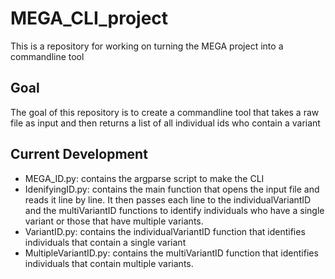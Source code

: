# MEGA_CLI_project

This is a repository for working on turning the MEGA project into a commandline tool

## Goal

The goal of this repository is to create a commandline tool that takes a raw file as input and then returns a list of all individual ids who contain a variant

## Current Development

- MEGA_ID.py: contains the argparse script to make the CLI
- IdenifyingID.py: contains the main function that opens the input file and reads it line by line. It then passes each line to the individualVariantID and the multiVariantID functions to identify individuals who have a single variant or those that have multiple variants.
- VariantID.py: contains the individualVariantID function that identifies individuals that contain a single variant
- MultipleVariantID.py: contains the multiVariantID function that identifies individuals that contain multiple variants.
